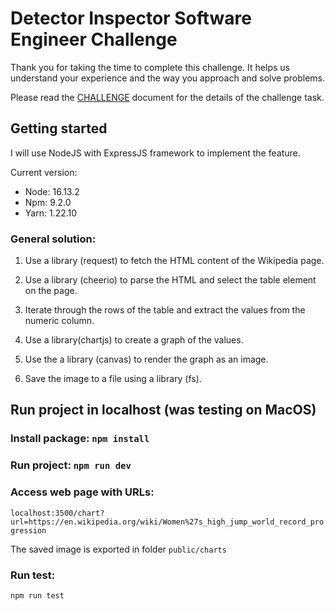 # Detector Inspector Software Engineer Challenge

Thank you for taking the time to complete this challenge. It helps us understand your experience and the way you approach and solve problems.

Please read the [CHALLENGE](CHALLENGE.md) document for the details of the challenge task.

## Getting started

I will use NodeJS with ExpressJS framework to implement the feature.

Current version:
- Node: 16.13.2
- Npm: 9.2.0
- Yarn: 1.22.10

### General solution:
1. Use a library (request) to fetch the HTML content of the Wikipedia page.

2. Use a library (cheerio) to parse the HTML and select the table element on the page.

3. Iterate through the rows of the table and extract the values from the numeric column.

4. Use a library(chartjs) to create a graph of the values.

5. Use the a library (canvas) to render the graph as an image.

6. Save the image to a file using a library (fs).

## Run project in localhost (was testing on MacOS)

### Install package: `npm install`

### Run project: `npm run dev`

### Access web page with URLs:

`localhost:3500/chart?url=https://en.wikipedia.org/wiki/Women%27s_high_jump_world_record_progression`

The saved image is exported in folder `public/charts`

### Run test:
`npm run test`